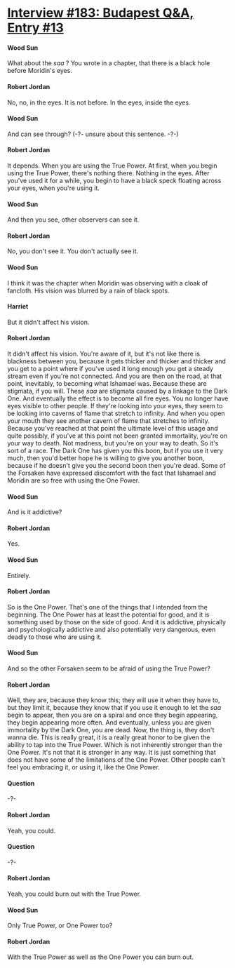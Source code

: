 # [Interview #183: Budapest Q&A, Entry #13](https://www.theoryland.com/intvmain.php?i=183#13)

#### Wood Sun

What about the
*saa*
? You wrote in a chapter, that there is a black hole before Moridin's eyes.

#### Robert Jordan

No, no, in the eyes. It is not before. In the eyes, inside the eyes.

#### Wood Sun

And can see through? (-?- unsure about this sentence. -?-)

#### Robert Jordan

It depends. When you are using the True Power. At first, when you begin using the True Power, there's nothing there. Nothing in the eyes. After you've used it for a while, you begin to have a black speck floating across your eyes, when you're using it.

#### Wood Sun

And then you see, other observers can see it.

#### Robert Jordan

No, you don't see it. You don't actually see it.

#### Wood Sun

I think it was the chapter when Moridin was observing with a cloak of fancloth. His vision was blurred by a rain of black spots.

#### Harriet

But it didn't affect his vision.

#### Robert Jordan

It didn't affect his vision. You're aware of it, but it's not like there is blackness between you, because it gets thicker and thicker and thicker and you get to a point where if you've used it long enough you get a steady stream even if you're not connected. And you are then on the road, at that point, inevitably, to becoming what Ishamael was. Because these are stigmata, if you will. These
*saa*
are stigmata caused by a linkage to the Dark One. And eventually the effect is to become all fire eyes. You no longer have eyes visible to other people. If they're looking into your eyes, they seem to be looking into caverns of flame that stretch to infinity. And when you open your mouth they see another cavern of flame that stretches to infinity. Because you've reached at that point the ultimate level of this usage and quite possibly, if you've at this point not been granted immortality, you're on your way to death. Not madness, but you're on your way to death. So it's sort of a race. The Dark One has given you this boon, but if you use it very much, then you'd better hope he is willing to give you another boon, because if he doesn't give you the second boon then you're dead. Some of the Forsaken have expressed discomfort with the fact that Ishamael and Moridin are so free with using the One Power.

#### Wood Sun

And is it addictive?

#### Robert Jordan

Yes.

#### Wood Sun

Entirely.

#### Robert Jordan

So is the One Power. That's one of the things that I intended from the beginning. The One Power has at least the potential for good, and it is something used by those on the side of good. And it is addictive, physically and psychologically addictive and also potentially very dangerous, even deadly to those who are using it.

#### Wood Sun

And so the other Forsaken seem to be afraid of using the True Power?

#### Robert Jordan

Well, they are, because they know this; they will use it when they have to, but they limit it, because they know that if you use it enough to let the
*saa*
begin to appear, then you are on a spiral and once they begin appearing, they begin appearing more often. And eventually, unless you are given immortality by the Dark One, you are dead. Now, the thing is, they don't wanna die. This is really great, it is a really great honor to be given the ability to tap into the True Power. Which is not inherently stronger than the One Power. It's not that it is stronger in any way. It is just something that does not have some of the limitations of the One Power. Other people can't feel you embracing it, or using it, like the One Power.

#### Question

-?-

#### Robert Jordan

Yeah, you could.

#### Question

-?-

#### Robert Jordan

Yeah, you could burn out with the True Power.

#### Wood Sun

Only True Power, or One Power too?

#### Robert Jordan

With the True Power as well as the One Power you can burn out.

